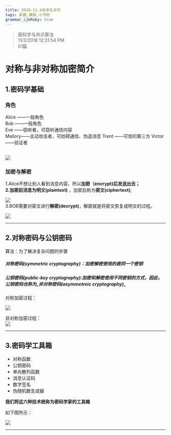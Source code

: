 ```yaml
---
title: 2018-11-4未命名文件 
tags: 新建,模板,小书匠
grammar_cjkRuby: true
---
```



> 密码学与共识算法  
> 11/3/2018 12:31:54 PM  
> 01篇  
# 对称与非对称加密简介


## 1.密码学基础    
### 角色
Alice  ——一般角色  
Bob  ——一般角色  
Eve  ——窃听者，可窃听通信内容  
Mallory——主动攻击者，可妨碍通信、伪造消息
Trent ——可信的第三方
Victor ——验证者

![](https://ws1.sinaimg.cn/large/005KJs1cly1fwurxnfz0fj30f10c80ts.jpg)
----------

### 加密与解密


1.Alice不想让别人看到消息内容，所以**加密（encrypt)**后发送出去；  
2.加密前消息为**明文(plaintext)** ，加密后称为**密文(ciphertext)**;  


![](https://ws1.sinaimg.cn/large/005KJs1cly1fwus2iqglpj30f804ymxu.jpg)   
3.BOB需要对密文进行**解密(decrypt)**，解密就是将密文恢复成明文的过程。  


![](https://ws1.sinaimg.cn/large/005KJs1cly1fwus641jksj30ne0blq4o.jpg)  

----------

## 2.对称密码与公钥密码  
算法：为了解决复杂问题的步骤  

##### 对称密码(symmetric cryptography)：加密解密使用的是同一个密钥
##### 公钥密码(public-key cryptography):加密和解密使用不同密钥的方式，因此，公钥密码也称为_非对称密码(asymmetreic cryptography)_  

对称加密过程：  

![](https://ws1.sinaimg.cn/large/005KJs1cly1fwusmiqa9aj30ns08iq59.jpg)  

非对称加密过程：  
![](https://ws1.sinaimg.cn/large/005KJs1cly1fwusmiqa9aj30ns08iq59.jpg)  


----------
## 3.密码学工具箱  
+ 对称函数  
+ 公钥密码  
+ 单向散列函数  
+ 消息认证码
+ 数字签名
+ 伪随机数生成器  

**我们将这六种技术统称为密码学家的工具箱**  

如下图所示：

![](https://ws1.sinaimg.cn/large/005KJs1cly1fwutrp9vrmj30kx0fqgoh.jpg)  


----------
